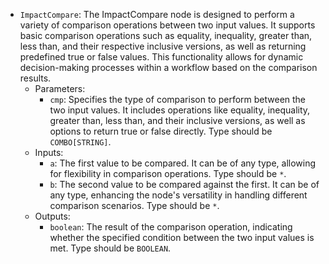 - `ImpactCompare`: The ImpactCompare node is designed to perform a variety of comparison operations between two input values. It supports basic comparison operations such as equality, inequality, greater than, less than, and their respective inclusive versions, as well as returning predefined true or false values. This functionality allows for dynamic decision-making processes within a workflow based on the comparison results.
    - Parameters:
        - `cmp`: Specifies the type of comparison to perform between the two input values. It includes operations like equality, inequality, greater than, less than, and their inclusive versions, as well as options to return true or false directly. Type should be `COMBO[STRING]`.
    - Inputs:
        - `a`: The first value to be compared. It can be of any type, allowing for flexibility in comparison operations. Type should be `*`.
        - `b`: The second value to be compared against the first. It can be of any type, enhancing the node's versatility in handling different comparison scenarios. Type should be `*`.
    - Outputs:
        - `boolean`: The result of the comparison operation, indicating whether the specified condition between the two input values is met. Type should be `BOOLEAN`.
